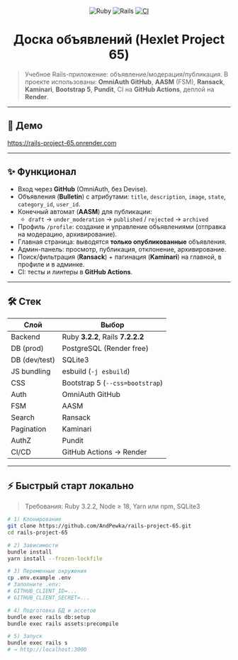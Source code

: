 <div align="center">

![Ruby](https://img.shields.io/badge/Ruby-3.2.2-red)
![Rails](https://img.shields.io/badge/Rails-7.2.2.2-brightgreen)
[![CI](https://github.com/AndPewka/rails-project-65/actions/workflows/ci.yml/badge.svg)](https://github.com/AndPewka/rails-project-65/actions)

# Доска объявлений (Hexlet Project 65)
</div>

> Учебное Rails-приложение: объявление/модерация/публикация.
> В проекте использованы: **OmniAuth GitHub**, **AASM** (FSM), **Ransack**, **Kaminari**, **Bootstrap 5**, **Pundit**, CI на **GitHub Actions**, деплой на **Render**.

---

## 🚀 Демо
<https://rails-project-65.onrender.com>  

---

## ✨ Функционал
- Вход через **GitHub** (OmniAuth, без Devise).
- Объявления (**Bulletin**) с атрибутами: `title`, `description`, `image`, `state`, `category_id`, `user_id`.
- Конечный автомат (**AASM**) для публикации:
  - `draft` → `under_moderation` → `published` / `rejected` → `archived`
- Профиль `/profile`: создание и управление объявлениями (отправка на модерацию, архивирование).
- Главная страница: выводятся **только опубликованные** объявления.
- Админ-панель: просмотр, публикация, отклонение, архивирование.
- Поиск/фильтрация (**Ransack**) + пагинация (**Kaminari**) на главной, в профиле и в админке.
- CI: тесты и линтеры в **GitHub Actions**.

---

## 🛠 Стек
| Слой | Выбор |
|---|---|
| Backend | Ruby **3.2.2**, Rails **7.2.2.2** |
| DB (prod) | PostgreSQL (Render free) |
| DB (dev/test) | SQLite3 |
| JS bundling | esbuild (`-j esbuild`) |
| CSS | Bootstrap 5 (`--css=bootstrap`) |
| Auth | OmniAuth GitHub |
| FSM | AASM |
| Search | Ransack |
| Pagination | Kaminari |
| AuthZ | Pundit |
| CI/CD | GitHub Actions → Render |

---

## ⚡ Быстрый старт локально
> Требования: Ruby 3.2.2, Node ≥ 18, Yarn или npm, SQLite3

```bash
# 1) Клонирование
git clone https://github.com/AndPewka/rails-project-65.git
cd rails-project-65

# 2) Зависимости
bundle install
yarn install --frozen-lockfile

# 3) Переменные окружения
cp .env.example .env
# Заполните .env:
# GITHUB_CLIENT_ID=...
# GITHUB_CLIENT_SECRET=...

# 4) Подготовка БД и ассетов
bundle exec rails db:setup
bundle exec rails assets:precompile

# 5) Запуск
bundle exec rails s
# → http://localhost:3000
